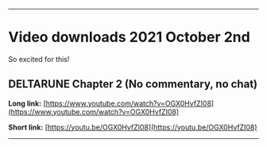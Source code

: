 
***

# Video downloads 2021 October 2nd

So excited for this!

## DELTARUNE Chapter 2 (No commentary, no chat)

**Long link:** [https://www.youtube.com/watch?v=OGX0HvfZI08](https://www.youtube.com/watch?v=OGX0HvfZI08)

**Short link:** [https://youtu.be/OGX0HvfZI08](https://youtu.be/OGX0HvfZI08)

***
